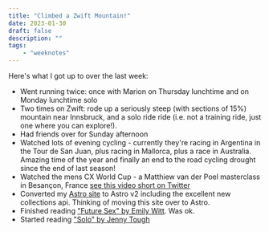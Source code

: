 ```yaml
---
title: "Climbed a Zwift Mountain!"
date: 2023-01-30
draft: false
description: ""
tags:
    - "weeknotes"
---
```


Here's what I got up to over the last week:

- Went running twice: once with Marion on Thursday lunchtime and on Monday lunchtime solo
- Two times on Zwift: rode up a seriously steep (with sections of 15%) mountain near Innsbruck, and a solo ride ride (i.e. not a training ride, just one where you can explore!).
- Had friends over for Sunday afternoon
- Watched lots of evening cycling - currently they're racing in Argentina in the Tour de San Juan, plus racing in Mallorca, plus a race in Australia. Amazing time of the year and finally an end to the road cycling drought since the end of last season!
- Watched the mens CX World Cup - a Matthiew van der Poel masterclass in Besançon, France [see this video short on Twitter](https://twitter.com/UCIcyclocrossWC/status/1620316072854360065)
- Converted my [Astro site](https://bigandy-astro.netlify.app/) to Astro v2 including the excellent new collections api. Thinking of moving this site over to Astro.
- Finished reading ["Future Sex" by Emily Witt](https://www.theguardian.com/books/2017/jan/01/future-sex-a-new-kind-of-free-love-emily-witt-review-orgasmic-meditation-burning-man-polyamory). Was ok.
- Started reading ["Solo" by Jenny Tough](https://www.amazon.co.uk/SOLO-running-across-mountains-taught/dp/178325470X)

